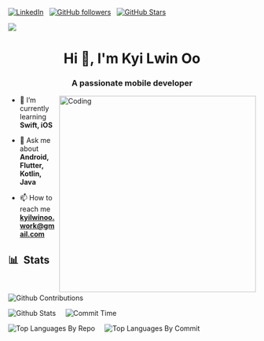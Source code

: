 [![LinkedIn](https://img.shields.io/badge/LinkedIn-Profile-informational?style=for-the-badge&logo=linkedin&logoColor=white&color=light)](https://www.linkedin.com/in/kokyi/) &nbsp;
[![GitHub followers](https://img.shields.io/github/followers/kyilwinoo97?logo=GitHub&style=for-the-badge&color=7fff00)](https://github.com/kyilwinoo97) &nbsp;
[![GitHub Stars](https://img.shields.io/github/stars/kyilwinoo97?logo=github&style=for-the-badge&color=7fff00)](https://github.com/kyilwinoo97) &nbsp;<br>

![](https://komarev.com/ghpvc/?username=kyilwinoo97&color=7fff00)

<h1 align="center">Hi 👋, I'm Kyi Lwin Oo</h1>
<h3 align="center">A passionate mobile developer</h3>
<img align="right" alt="Coding" width="400" src = "https://as1.ftcdn.net/v2/jpg/06/01/17/18/1000_F_601171862_l7yZ0wujj8o2SowiKTUsfLEEx8KunYNd.jpg"/>


- 🌱 I’m currently learning **Swift, iOS**

- 💬 Ask me about **Android, Flutter, Kotlin, Java**

- 📫 How to reach me **kyilwinoo.work@gmail.com**


## 📊 &nbsp;Stats

<br>

![Github Contributions](http://github-profile-summary-cards.vercel.app/api/cards/profile-details?username=kyilwinoo97&theme=chartreuse_dark)

![Github Stats](http://github-profile-summary-cards.vercel.app/api/cards/stats?username=kyilwinoo97&theme=chartreuse_dark)&nbsp;&nbsp;
&nbsp;
![Commit Time](http://github-profile-summary-cards.vercel.app/api/cards/productive-time?username=kyilwinoo97&theme=chartreuse_dark&utcOffset=8)

![Top Languages By Repo](http://github-profile-summary-cards.vercel.app/api/cards/repos-per-language?username=kyilwinoo97&theme=chartreuse_dark)&nbsp;&nbsp;
&nbsp;
![Top Languages By Commit](http://github-profile-summary-cards.vercel.app/api/cards/most-commit-language?username=kyilwinoo97&theme=chartreuse_dark)
